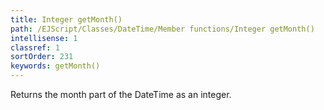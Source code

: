 ```yaml
---
title: Integer getMonth()
path: /EJScript/Classes/DateTime/Member functions/Integer getMonth()
intellisense: 1
classref: 1
sortOrder: 231
keywords: getMonth()
---
```


Returns the month part of the DateTime as an integer.


